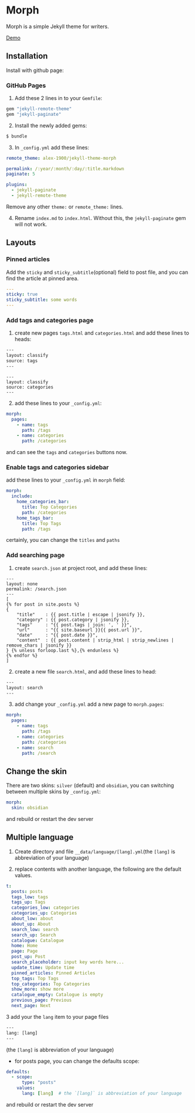 # Morph

Morph is a simple Jekyll theme for writers.

[Demo](http://alex-1900.github.io/jekyll-theme-morph/)

## Installation
Install with github page:

### GitHub Pages
1. Add these 2 lines in to your `Gemfile`:

```ruby
gem "jekyll-remote-theme"
gem "jekyll-paginate"
```

2. Install the newly added gems:

```bash
$ bundle
```

3. In `_config.yml` add these lines:

```yaml
remote_theme: alex-1900/jekyll-theme-morph

permalink: /:year/:month/:day/:title.markdown
paginate: 5

plugins:
  - jekyll-paginate
  - jekyll-remote-theme
```

Remove any other `theme:` or `remote_theme:` lines.

4. Rename `index.md` to `index.html`. Without this, the `jekyll-paginate` gem will not work.

## Layouts

### Pinned articles
Add the `sticky` and `sticky_subtitle`(optional) field to post file, and you can find the article at pinned area.
```yml
---
sticky: true
sticky_subtitle: some words
---
```

### Add tags and categories page
1. create new pages `tags.html` and `categories.html` and add these lines to heads:
```html
---
layout: classify
source: tags
---
```

```text
---
layout: classify
source: categories
---
```

2. add these lines to your `_config.yml`:
```yml
morph:
  pages:
    - name: tags
      path: /tags
    - name: categories
      path: /categories
```

and can see the `tags` and `categories` buttons now.

### Enable tags and categories sidebar
add these lines to your `_config.yml` in `morph` field:
```yml
morph:
  include:
    home_categories_bar:
      title: Top Categories
      path: /categories
    home_tags_bar:
      title: Top Tags
      path: /tags
```
certainly, you can change the `titles` and `paths`

### Add searching page
1. create `search.json` at project root, and add these lines:
```text
---
layout: none
permalink: /search.json
---
[
{% for post in site.posts %}
{
    "title"    : {{ post.title | escape | jsonify }},
    "category" : {{ post.category | jsonify }},
    "tags"     : "{{ post.tags | join: ', ' }}",
    "url"      : "{{ site.baseurl }}{{ post.url }}",
    "date"     : "{{ post.date }}",
    "content"  : {{ post.content | strip_html | strip_newlines | remove_chars | jsonify }}
} {% unless forloop.last %},{% endunless %}
{% endfor %}
]
```

2. create a new file `search.html`, and add these lines to head:
```html
---
layout: search
---
```

3. add change your `_config.yml` add a new page to `morph.pages`:
```yml
morph:
  pages:
    - name: tags
      path: /tags
    - name: categories
      path: /categories
    - name: search
      path: /search
```

## Change the skin
There are two skins: `silver` (default) and `obsidian`, you can switching between multiple skins by `_config.yml`:
```yml
morph:
  skin: obsidian
```
and rebuild or restart the dev server

## Multiple language
1. Create directory and file `__data/language/[lang].yml`(the `[lang]` is abbreviation of your language)

2. replace contents with another language, the following are the default values.

```yml
t:
  posts: posts
  tags_low: tags
  tags_up: Tags
  categories_low: categories
  categories_up: Categories
  about_low: about
  about_up: About
  search_low: search
  search_up: Search
  catalogue: Catalogue
  home: Home
  page: Page
  post_up: Post
  search_placeholder: input key words here...
  update_time: Update time
  pinned_articles: Pinned Articles
  top_tags: Top Tags
  top_categories: Top Categories
  show_more: show more
  catalogue_empty: Catalogue is empty
  previous_page: Previous
  next_page: Next
```

3 add your the `lang` item to your page files
```html
---
lang: [lang]
---
```

(the `[lang]` is abbreviation of your language)

- for posts page, you can change the defaults scope:
```yml
defaults:
  - scope:
      type: "posts"
    values:
      lang: [lang]  # the `[lang]` is abbreviation of your language
```

and rebuild or restart the dev server
